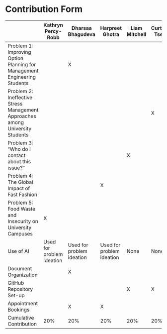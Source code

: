 # Contribution Form

| | Kathryn Percy-Robb | Dharsaa Bhagudeva | Harpreet Ghotra | Liam Mitchell | Curtis Tse |
|----------|----------|----------|----------|----------|----------|
| Problem 1: Improving Option Planning for Management Engineering Students |  | X |  |  |
| Problem 2: Ineffective Stress Management Approaches among University Students |  |  |  |  | X
| Problem 3: “Who do I contact about this issue?” |  |  |  | X |
| Problem 4: The Global Impact of Fast Fashion |  |  | X |  |
| Problem 5: Food Waste and Insecurity on University Campuses | X |  |  |  |
| Use of AI | Used for problem ideation | Used for problem ideation | Used for problem ideation | None | None
| Document Organization |  | X |  |  |
| GitHub Repository Set-up |  |  |  | X | X
| Appointment Bookings |  | X | X |  |
| Cumulative Contribution | 20% | 20% | 20% | 20% | 20%
